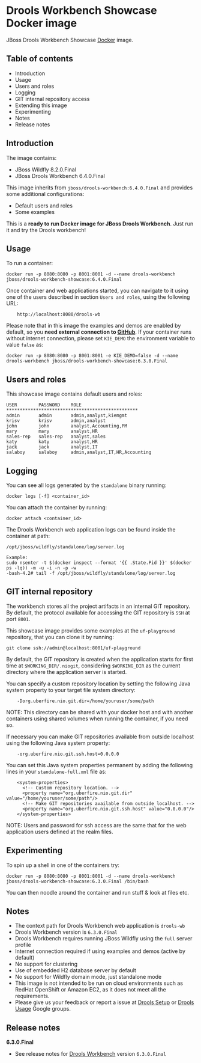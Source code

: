 Drools Workbench Showcase Docker image
========================================

JBoss Drools Workbench Showcase [Docker](http://docker.io/) image.

Table of contents
------------------

* Introduction
* Usage
* Users and roles
* Logging
* GIT internal repository access
* Extending this image
* Experimenting
* Notes
* Release notes

Introduction
------------

The image contains:     
          
* JBoss Wildfly 8.2.0.Final
* JBoss Drools Workbench 6.4.0.Final

This image inherits from `jboss/drools-workbench:6.4.0.Final` and provides some additional configurations:                   

* Default users and roles               
* Some examples            

This is a **ready to run Docker image for JBoss Drools Workbench**. Just run it and try the Drools workbench!                       

Usage
-----

To run a container:
    
    docker run -p 8080:8080 -p 8001:8001 -d --name drools-workbench jboss/drools-workbench-showcase:6.4.0.Final

Once container and web applications started, you can navigate to it using one of the users described in section `Users and roles`, using the following URL:             

        http://localhost:8080/drools-wb

Please note that in this image the examples and demos are enabled by default, so you **need external connection to [GitHub](https://github.com/)**. 
If your container runs without internet connection, please set `KIE_DEMO` the environment variable to value `false` as:                             

    docker run -p 8080:8080 -p 8001:8001 -e KIE_DEMO=false -d --name drools-workbench jboss/drools-workbench-showcase:6.3.0.Final
    
Users and roles
----------------

This showcase image contains default users and roles:               

    USER        PASSWORD    ROLE
    *************************************************
    admin       admin       admin,analyst,kiemgmt
    krisv       krisv       admin,analyst
    john        john        analyst,Accounting,PM
    mary        mary        analyst,HR
    sales-rep   sales-rep   analyst,sales
    katy        katy        analyst,HR
    jack        jack        analyst,IT
    salaboy     salaboy     admin,analyst,IT,HR,Accounting
    
Logging
-------

You can see all logs generated by the `standalone` binary running:

    docker logs [-f] <container_id>
    
You can attach the container by running:

    docker attach <container_id>

The Drools Workbench web application logs can be found inside the container at path:

    /opt/jboss/wildfly/standalone/log/server.log

    Example:
    sudo nsenter -t $(docker inspect --format '{{ .State.Pid }}' $(docker ps -lq)) -m -u -i -n -p -w
    -bash-4.2# tail -f /opt/jboss/wildfly/standalone/log/server.log

GIT internal repository
-----------------------

The workbench stores all the project artifacts in an internal GIT repository. By default, the protocol available for accessing the GIT repository is `SSH` at port `8001`.            

This showcase image provides some examples at the `uf-playground` repository, that you can clone it by running:                 
 
    git clone ssh://admin@localhost:8001/uf-playground

By default, the GIT repository is created when the application starts for first time at `$WORKING_DIR/.niogit`, considering `$WORKING_DIR` as the current directory where the application server is started.            

You can specify a custom repository location by setting the following Java system property to your target file system directory:                   
 
        -Dorg.uberfire.nio.git.dir=/home/youruser/some/path

NOTE: This directory can be shared with your docker host and with another containers using shared volumes when running the container, if you need so.            

If necessary you can make GIT repositories available from outside localhost using the following Java system property:                 
 
        -org.uberfire.nio.git.ssh.host=0.0.0.0
        
You can set this Java system properties permanent by adding the following lines in your `standalone-full.xml` file as:                
 
        <system-properties>
          <!-- Custom repository location. -->
          <property name="org.uberfire.nio.git.dir" value="/home/youruser/some/path"/>
          <!-- Make GIT repositories available from outside localhost. -->
          <property name="org.uberfire.nio.git.ssh.host" value="0.0.0.0"/>
        </system-properties>

    
NOTE: Users and password for ssh access are the same that for the web application users defined at the realm files.   

Experimenting
-------------

To spin up a shell in one of the containers try:

    docker run -p 8080:8080 -p 8001:8001 -d --name drools-workbench jboss/drools-workbench-showcase:6.3.0.Final /bin/bash

You can then noodle around the container and run stuff & look at files etc.

Notes
-----

* The context path for Drools Workbench web application is `drools-wb`                  
* Drools Workbench version is `6.3.0.Final`
* Drools Workbench requires running JBoss Wildfly using the `full` server profile            
* Internet connection required if using examples and demos (active by default)            
* No support for clustering                
* Use of embedded H2 database server by default               
* No support for Wildfly domain mode, just standalone mode                    
* This image is not intended to be run on cloud environments such as RedHat OpenShift or Amazon EC2, as it does not meet all the requirements.                      
* Please give us your feedback or report a issue at [Drools Setup](https://groups.google.com/forum/#!forum/drools-setup) or [Drools Usage](https://groups.google.com/forum/#!forum/drools-usage) Google groups.              

Release notes
--------------

**6.3.0.Final**

* See release notes for [Drools Workbench](https://hub.docker.com/r/jboss/drools-workbench/) version `6.3.0.Final`                     
